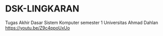 # DSK-LINGKARAN
Tugas Akhir Dasar Sistem Komputer semester 1 Universitas Ahmad Dahlan
https://youtu.be/Z9c4ppoUxUo
